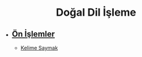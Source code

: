 <h1 align="center"> Doğal Dil İşleme </h1>

* ## [Ön İşlemler](https://github.com/kubrakurt/natural_language_processing_resource/tree/main/Ön%20İşlemler)
  * [Kelime Saymak](https://github.com/kubrakurt/natural_language_processing_resource/blob/main/Ön%20İşlemler/Kelime%20Saymak.ipynb)
